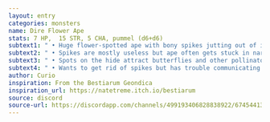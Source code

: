 ```yaml
---
layout: entry
categories: monsters 
name: Dire Flower Ape
stats: 7 HP,  15 STR, 5 CHA, pummel (d6+d6)
subtext1: " • Huge flower-spotted ape with bony spikes jutting out of it."
subtext2: " • Spikes are mostly useless but ape often gets stuck in narrow spaces."
subtext3: " • Spots on the hide attract butterflies and other pollinators."
subtext4: " • Wants to get rid of spikes but has trouble communicating such."
author: Curio
inspiration: From the Bestiarum Geondica
inspiration_url: https://natetreme.itch.io/bestiarum
source: discord
source-url: https://discordapp.com/channels/499193406828838922/674544134798966806/705384228577214495
---
```

